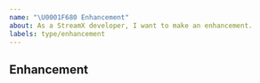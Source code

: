 ```yaml
---
name: "\U0001F680 Enhancement"
about: As a StreamX developer, I want to make an enhancement.
labels: type/enhancement
---
```


## Enhancement
